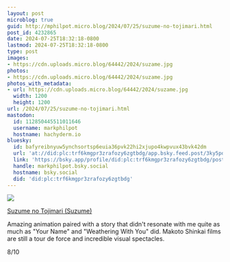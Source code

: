 ```yaml
---
layout: post
microblog: true
guid: http://mphilpot.micro.blog/2024/07/25/suzume-no-tojimari.html
post_id: 4232865
date: 2024-07-25T18:32:18-0800
lastmod: 2024-07-25T18:32:18-0800
type: post
images:
- https://cdn.uploads.micro.blog/64442/2024/suzame.jpg
photos:
- https://cdn.uploads.micro.blog/64442/2024/suzame.jpg
photos_with_metadata:
- url: https://cdn.uploads.micro.blog/64442/2024/suzame.jpg
  width: 1200
  height: 1200
url: /2024/07/25/suzume-no-tojimari.html
mastodon:
  id: 112850445511011646
  username: markphilpot
  hostname: hachyderm.io
bluesky:
  id: bafyreibnyuw5ynchsortsp6euia36pvk22hi2xjupo4kwpvux43bvk42dm
  url: 'at://did:plc:trf6kmgpr3zrafozy6zgtbdg/app.bsky.feed.post/3ky5pda5pjw2b'
  link: 'https://bsky.app/profile/did:plc:trf6kmgpr3zrafozy6zgtbdg/post/3ky5pda5pjw2b'
  handle: markphilpot.bsky.social
  hostname: bsky.social
  did: 'did:plc:trf6kmgpr3zrafozy6zgtbdg'
---
```

![](https://micro.markphilpot.com/uploads/2024/suzame.jpg)

[Suzume no Tojimari (Suzume)](https://anilist.co/anime/142770/Suzume-no-Tojimari/)

Amazing animation paired with a story that didn't resonate with me quite as much as "Your Name" and "Weathering With You" did. Makoto Shinkai films are still a tour de force and incredible visual spectacles.

8/10

